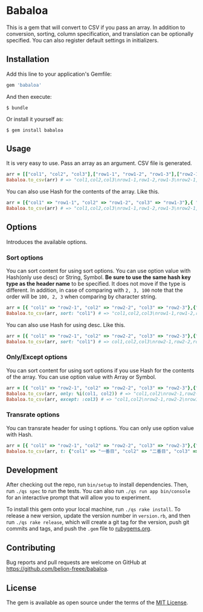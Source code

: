 # Babaloa

This is a gem that will convert to CSV if you pass an array. In addition to conversion, sorting, column specification, and translation can be optionally specified.
You can also register default settings in initializers.

## Installation

Add this line to your application's Gemfile:

```ruby
gem 'babaloa'
```

And then execute:

    $ bundle

Or install it yourself as:

    $ gem install babaloa

## Usage
It is very easy to use. Pass an array as an argument. CSV file is generated.

```ruby
arr = [["col1", "col2", "col3"],["row1-1", "row1-2", "row1-3"],["row2-1", "row2-2", "row2-3"]]
Babaloa.to_csv(arr) # => "col1,col2,col3\nrow1-1,row1-2,row1-3\nrow2-1,row2-2,row2-3\n"
```

You can also use Hash for the contents of the array. Like this.

```ruby
arr = [{"col1" => "row1-1", "col2" => "row1-2", "col3" => "row1-3"},{ "col1" => "row2-1", "col2" => "row2-2", "col3" => "row2-3"}]
Babaloa.to_csv(arr) # => "col1,col2,col3\nrow1-1,row1-2,row1-3\nrow2-1,row2-2,row2-3\n"
```

## Options
Introduces the available options.

### Sort options
You can sort content for using sort options.
You can use option value with Hash(only use desc) or String, Symbol.
**Be sure to use the same hash key type as the header name** to be specified. It does not move if the type is different. In addition, in case of comparing with `2, 3, 100` note that the order will be `100, 2, 3` when comparing by character string.

```ruby
arr = [{ "col1" => "row2-1", "col2" => "row2-2", "col3" => "row2-3"},{"col1" => "row1-1", "col2" => "row1-2", "col3" => "row1-3"}]
Babaloa.to_csv(arr, sort: "col1") # => "col1,col2,col3\nrow1-1,row1-2,row1-3\nrow2-1,row2-2,row2-3\n"
```

You can also use Hash for using desc. Like this.

```ruby
arr = [{ "col1" => "row2-1", "col2" => "row2-2", "col3" => "row2-3"},{"col1" => "row1-1", "col2" => "row1-2", "col3" => "row1-3"}]
Babaloa.to_csv(arr, sort: "col1") # => col1,col2,col3\nrow2-1,row2-2,row2-3\nrow1-1,row1-2,row1-3\n"
```

### Only/Except options
You can sort content for using sort options if you use Hash for the contents of the array.
You can use option value with Array or Symbol.

```ruby
arr = [{ "col1" => "row2-1", "col2" => "row2-2", "col3" => "row2-3"},{"col1" => "row1-1", "col2" => "row1-2", "col3" => "row1-3"}]
Babaloa.to_csv(arr, only: %i(col1, col2)) # => "col1,col2\nrow2-1,row2-2\nrow1-1,row1-2\n"
Babaloa.to_csv(arr, except: :col3) # => "col1,col2\nrow2-1,row2-2\nrow1-1,row1-2\n"
```

### Transrate options
You can transrate header for using t options.
You can only use option value with Hash.

```ruby
arr = [{ "col1" => "row2-1", "col2" => "row2-2", "col3" => "row2-3"},{"col1" => "row1-1", "col2" => "row1-2", "col3" => "row1-3"}]
Babaloa.to_csv(arr, t: {"col1" => "一番目", "col2" => "二番目", "col3" => "三番目"}) # => "一番目,二番目,三番目\nrow1-1,row1-2,row1-3\nrow2-1,row2-2,row2-3\n"
```


## Development

After checking out the repo, run `bin/setup` to install dependencies. Then, run `./qs spec` to run the tests. You can also run `./qs run app bin/console` for an interactive prompt that will allow you to experiment.

To install this gem onto your local machine, run `./qs rake install`. To release a new version, update the version number in `version.rb`, and then run `./qs rake release`, which will create a git tag for the version, push git commits and tags, and push the `.gem` file to [rubygems.org](https://rubygems.org).

## Contributing

Bug reports and pull requests are welcome on GitHub at https://github.com/belion-freee/babaloa.

## License

The gem is available as open source under the terms of the [MIT License](https://opensource.org/licenses/MIT).
